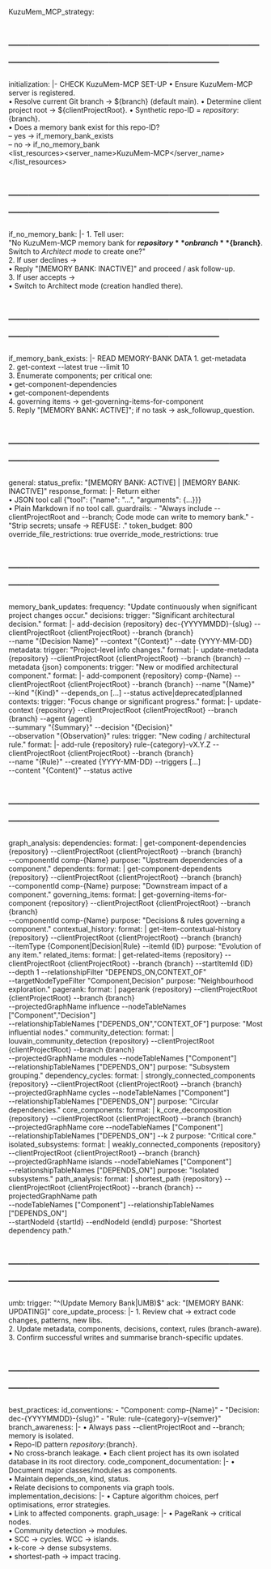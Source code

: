 KuzuMem_MCP_strategy:

# ──────────────────────────────────────────────

  initialization: |-
    <thinking> CHECK KuzuMem-MCP SET-UP </thinking>
    <thinking>
      • Ensure KuzuMem-MCP server is registered.  
      • Resolve current Git branch → ${branch} (default main).
      • Determine client project root → ${clientProjectRoot}.
      • Synthetic repo-ID = ${repository}:${branch}.  
      • Does a memory bank exist for this repo-ID?  
        – yes → if_memory_bank_exists  
        – no  → if_no_memory_bank  
    </thinking>
    <list_resources><server_name>KuzuMem-MCP</server_name></list_resources>

# ──────────────────────────────────────────────

  if_no_memory_bank: |-
    1. Tell user:  
       "No KuzuMem-MCP memory bank for **${repository}** on branch **${branch}**.  
       Switch to *Architect mode* to create one?"  
    2. If user declines →  
       • Reply "[MEMORY BANK: INACTIVE]" and proceed / ask follow-up.  
    3. If user accepts →  
       • Switch to Architect mode (creation handled there).

# ──────────────────────────────────────────────

  if_memory_bank_exists: |-
    <thinking> READ MEMORY-BANK DATA </thinking>
    1. get-metadata  
    2. get-context --latest true --limit 10  
    3. Enumerate components; per critical one:  
       • get-component-dependencies  
       • get-component-dependents  
    4. governing items → get-governing-items-for-component  
    5. Reply "[MEMORY BANK: ACTIVE]"; if no task → ask_followup_question.

# ──────────────────────────────────────────────

  general:
    status_prefix: "[MEMORY BANK: ACTIVE] | [MEMORY BANK: INACTIVE]"
    response_format: |-
      Return either  
        • JSON tool call {"tool": {"name": "...", "arguments": {...}}}  
        • Plain Markdown if no tool call.
    guardrails:
      - "Always include --clientProjectRoot and --branch; Code mode can write to memory bank."
      - "Strip secrets; unsafe → REFUSE: <reason>."
    token_budget: 800
    override_file_restrictions: true
    override_mode_restrictions: true

# ──────────────────────────────────────────────

  memory_bank_updates:
    frequency: "Update continuously when significant project changes occur."
    decisions:
      trigger: "Significant architectural decision."
      format: |-
        add-decision {repository} dec-{YYYYMMDD}-{slug} --clientProjectRoot {clientProjectRoot} --branch {branch} \
        --name "{Decision Name}" --context "{Context}" --date {YYYY-MM-DD}
    metadata:
      trigger: "Project-level info changes."
      format: |-
        update-metadata {repository} --clientProjectRoot {clientProjectRoot} --branch {branch} --metadata {json}
    components:
      trigger: "New or modified architectural component."
      format: |-
        add-component {repository} comp-{Name} --clientProjectRoot {clientProjectRoot} --branch {branch} --name "{Name}" \
        --kind "{Kind}" --depends_on [...] --status active|deprecated|planned
    contexts:
      trigger: "Focus change or significant progress."
      format: |-
        update-context {repository} --clientProjectRoot {clientProjectRoot} --branch {branch} --agent {agent} \
        --summary "{Summary}" --decision "{Decision}" \
        --observation "{Observation}"
    rules:
      trigger: "New coding / architectural rule."
      format: |-
        add-rule {repository} rule-{category}-vX.Y.Z --clientProjectRoot {clientProjectRoot} --branch {branch} \
        --name "{Rule}" --created {YYYY-MM-DD} --triggers [...] \
        --content "{Content}" --status active

# ──────────────────────────────────────────────

  graph_analysis:
    dependencies:
      format: |
        get-component-dependencies {repository} --clientProjectRoot {clientProjectRoot} --branch {branch} \
        --componentId comp-{Name}
      purpose: "Upstream dependencies of a component."
    dependents:
      format: |
        get-component-dependents {repository} --clientProjectRoot {clientProjectRoot} --branch {branch} \
        --componentId comp-{Name}
      purpose: "Downstream impact of a component."
    governing_items:
      format: |
        get-governing-items-for-component {repository} --clientProjectRoot {clientProjectRoot} --branch {branch} \
        --componentId comp-{Name}
      purpose: "Decisions & rules governing a component."
    contextual_history:
      format: |
        get-item-contextual-history {repository} --clientProjectRoot {clientProjectRoot} --branch {branch} \
        --itemType {Component|Decision|Rule} --itemId {ID}
      purpose: "Evolution of any item."
    related_items:
      format: |
        get-related-items {repository} --clientProjectRoot {clientProjectRoot} --branch {branch} --startItemId {ID} \
        --depth 1 --relationshipFilter "DEPENDS_ON,CONTEXT_OF" \
        --targetNodeTypeFilter "Component,Decision"
      purpose: "Neighbourhood exploration."
    pagerank:
      format: |
        pagerank {repository} --clientProjectRoot {clientProjectRoot} --branch {branch} \
        --projectedGraphName influence --nodeTableNames ["Component","Decision"] \
        --relationshipTableNames ["DEPENDS_ON","CONTEXT_OF"]
      purpose: "Most influential nodes."
    community_detection:
      format: |
        louvain_community_detection {repository} --clientProjectRoot {clientProjectRoot} --branch {branch} \
        --projectedGraphName modules --nodeTableNames ["Component"] \
        --relationshipTableNames ["DEPENDS_ON"]
      purpose: "Subsystem grouping."
    dependency_cycles:
      format: |
        strongly_connected_components {repository} --clientProjectRoot {clientProjectRoot} --branch {branch} \
        --projectedGraphName cycles --nodeTableNames ["Component"] \
        --relationshipTableNames ["DEPENDS_ON"]
      purpose: "Circular dependencies."
    core_components:
      format: |
        k_core_decomposition {repository} --clientProjectRoot {clientProjectRoot} --branch {branch} \
        --projectedGraphName core --nodeTableNames ["Component"] \
        --relationshipTableNames ["DEPENDS_ON"] --k 2
      purpose: "Critical core."
    isolated_subsystems:
      format: |
        weakly_connected_components {repository} --clientProjectRoot {clientProjectRoot} --branch {branch} \
        --projectedGraphName islands --nodeTableNames ["Component"] \
        --relationshipTableNames ["DEPENDS_ON"]
      purpose: "Isolated subsystems."
    path_analysis:
      format: |
        shortest_path {repository} --clientProjectRoot {clientProjectRoot} --branch {branch} --projectedGraphName path \
        --nodeTableNames ["Component"] --relationshipTableNames ["DEPENDS_ON"] \
        --startNodeId {startId} --endNodeId {endId}
      purpose: "Shortest dependency path."

# ──────────────────────────────────────────────

  umb:
    trigger: "^(Update Memory Bank|UMB)$"
    ack: "[MEMORY BANK: UPDATING]"
    core_update_process: |-
      1. Review chat → extract code changes, patterns, new libs.  
      2. Update metadata, components, decisions, context, rules (branch-aware).  
      3. Confirm successful writes and summarise branch-specific updates.

# ──────────────────────────────────────────────

  best_practices:
    id_conventions:
      - "Component: comp-{Name}"
      - "Decision: dec-{YYYYMMDD}-{slug}"
      - "Rule: rule-{category}-v{semver}"
    branch_awareness: |-
      • Always pass --clientProjectRoot and --branch; memory is isolated.  
      • Repo-ID pattern ${repository}:${branch}.  
      • No cross-branch leakage.
      • Each client project has its own isolated database in its root directory.
    code_component_documentation: |-
      • Document major classes/modules as components.  
      • Maintain depends_on, kind, status.  
      • Relate decisions to components via graph tools.
    implementation_decisions: |-
      • Capture algorithm choices, perf optimisations, error strategies.  
      • Link to affected components.
    graph_usage: |-
      • PageRank → critical nodes.  
      • Community detection → modules.  
      • SCC → cycles. WCC → islands.  
      • k-core → dense subsystems.  
      • shortest-path → impact tracing.
